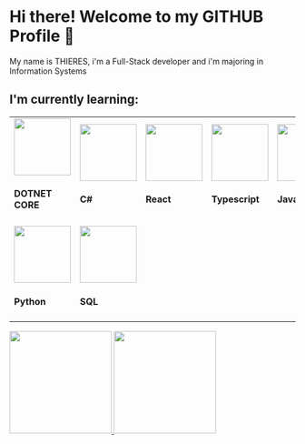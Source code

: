 # Hi there! Welcome to my GITHUB Profile 👋
My name is THIERES, i'm a Full-Stack developer and i'm majoring in Information Systems

<h2>I'm currently learning:</h2>
<table>
   <tr>
      <td style='width: 33%'>
          <img src="https://cdn.jsdelivr.net/gh/devicons/devicon@latest/icons/dotnetcore/dotnetcore-original.svg" height='100px' width='100px' /> 
          <h4>DOTNET CORE</h4>
      </td>    
      <td style='width: 33%'>
          <img src="https://cdn.jsdelivr.net/gh/devicons/devicon@latest/icons/csharp/csharp-original.svg" height='100px' width='100px' /> 
          <h4>C#</h4>
      </td>
      <td style='width: 33%'>
          <img src="https://cdn.jsdelivr.net/gh/devicons/devicon@latest/icons/react/react-original.svg" height='100px' width='100px' /> 
          <h4>React</h4>
      </td> 
      <td style='width: 33%'>
          <img src="https://cdn.jsdelivr.net/gh/devicons/devicon@latest/icons/typescript/typescript-original.svg" height='100px' width='100px' /> 
          <h4>Typescript</h4>
      </td>
      <td style='width: 33%'>
          <img src="https://cdn.jsdelivr.net/gh/devicons/devicon@latest/icons/javascript/javascript-original.svg" height='100px' width='100px' /> 
          <h4>Javascript</h4>
      </td>
      <td style='width: 33%'>
          <img src="https://cdn.jsdelivr.net/gh/devicons/devicon@latest/icons/vuejs/vuejs-original.svg" height='100px' width='100px' /> 
          <h4>Vue</h4>
      </td>    
      <td style='width: 33%'>
          <img src="https://cdn.jsdelivr.net/gh/devicons/devicon@latest/icons/java/java-original.svg" height='100px' width='100px' /> 
          <h4>Java</h4>
      </td>          
    </tr>
    <tr>
      <td style='width: 33%'>
          <img src="https://cdn.jsdelivr.net/gh/devicons/devicon@latest/icons/python/python-original.svg" height='100px' width='100px' /> 
          <h4>Python</h4>
      </td>  
      <td style='width: 33%'>
          <img src="https://cdn.jsdelivr.net/gh/devicons/devicon@latest/icons/microsoftsqlserver/microsoftsqlserver-original-wordmark.svg" height='100px' width='100px' /> 
          <h4>SQL</h4>
      </td>         
    </tr>       
</table>    

<div>
<a href="https://github.com/ThieresProjects">
<img loading="lazy" height="180em" src="https://github-readme-stats.vercel.app/api?username=ThieresProjects&show_icons=true&theme=dracula&include_all_commits=true&count_private=true"/>
<img loading="lazy" height="180em" src="https://github-readme-stats.vercel.app/api/top-langs/?username=ThieresProjects&layout=compact&langs_count=7&theme=dracula"/>
</div>

<!--
**ThieresProjects/ThieresProjects** is a ✨ _special_ ✨ repository because its `README.md` (this file) appears on your GitHub profile.

Here are some ideas to get you started:

- 🔭 I’m currently working on ...
- 🌱 I’m currently learning ...
- 👯 I’m looking to collaborate on ...
- 🤔 I’m looking for help with ...
- 💬 Ask me about ...
- 📫 How to reach me: ...
- 😄 Pronouns: ...
- ⚡ Fun fact: ...
-->
